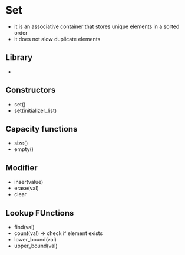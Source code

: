 # Set
- it is an associative container that stores unique elements in a sorted order
- it does not alow duplicate elements

## Library
- <set>

## Constructors
- set()
- set(initializer_list)

## Capacity functions
- size()
- empty()

## Modifier
- inser(value)
- erase(val)
- clear

## Lookup FUnctions
- find(val)
- count(val)    ->  check if element exists
- lower_bound(val)
- upper_bound(val)